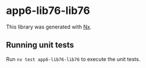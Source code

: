 # app6-lib76-lib76

This library was generated with [Nx](https://nx.dev).

## Running unit tests

Run `nx test app6-lib76-lib76` to execute the unit tests.
